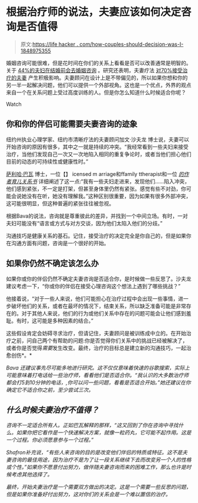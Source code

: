 # 根据治疗师的说法，夫妻应该如何决定咨询是否值得

> 原文:[https://life hacker . com/how-couples-should-decision-was-I-1848975355](https://lifehacker.com/how-couples-should-decide-whether-counseling-is-worth-i-1848975355)

婚姻咨询可能很难，但是花时间在你们的关系上看看是否可以改善通常是明智的。关于 [44%的夫妇在结婚前会去婚姻咨询](https://onlinedegrees.bradley.edu/blog/how-to-convince-your-partner-to-attend-marriage-counseling/) 。研究还表明，夫妻疗法 [对70%接受治疗的夫妻](https://onlinelibrary.wiley.com/doi/abs/10.1111/j.1752-0606.2011.00249.x) 产生积极影响。夫妻顾问在设计上是不带偏见的，所以如果你想和你的另一半一起解决问题，他们可以提供一个外部视角。这也是一个优点，外界的观点来自一个在关系问题上受过高度训练的人。但是你怎么知道什么时候适合你呢？

Watch

## **你和你的伴侣可能需要夫妻咨询的迹象**

纽约州执业心理学家、纽约市清晰疗法的夫妻顾问加文·沙夫龙 博士说，夫妻可以开始咨询的原因有很多，其中之一就是持续的冲突。“我经常看到一些夫妇来接受治疗，当他们发现自己一次又一次地陷入相同的重复争论时，或者当他们担心他们目前的动态的可持续性或健康性时。”

[萨利哈·巴瓦](http://salihabava.com/) 博士，一位【】 icensed m arriage和ffamily ttherapist和一位 [*的作者育儿关系书*](https://www.goodreads.com/book/show/40031096-the-relational-book-for-parenting) 详细阐述了这一点:“我有一些夫妇走进来，发现他们……陷入冲突，他们感到紧张，不一定是打架，但甚至身体里仍然有紧张。感觉有些不对劲，你可能会说她没有在听，她没有理解我。”这种区别很重要，因为如果有很多外部冲突，这可能很明显，但这种普遍的紧张往往被忽视。

根据Bava的说法，咨询就是尊重彼此的差异，并找到一个中间立场。有时，一对夫妇可能没有“语言或方式与对方交谈，因为他们太陷入他们的分歧。”

沟通技巧是健康关系的基石。记住，接受治疗的决定完全是你自己的，但是如果你在沟通方面有问题，咨询是一个很好的开始。

## **如果你仍然不确定该怎么办**

如果你或你的伴侣仍然不确定夫妻咨询是否适合你，是时候做一些反思了。沙夫龙建议考虑一下，“你或你的伴侣在接受心理咨询这个想法上遇到了哪些挑战？”

他接着说，“对于一些人来说，他们可能担心在治疗过程中会出现一些事情，进一步破坏他们的关系，或者在最坏的情况下，结束关系，所以缺乏准备可能是非常存在的。对于其他人来说，他们的行为或他们关系中存在的问题可能会让他们感到羞耻。有时，这可能是多种因素的结合。”

这些假设肯定会妨碍寻求治疗，但请记住，夫妻顾问是被训练成中立的。在开始治疗之前，问自己两个有帮助的问题:你是否觉得你们关系中的挑战已经被解决了，或者你是否觉得*需要*发生改变。最终，治疗的目标总是建立新的沟通技巧，一起治愈创伤*。*

*Bava 还建议事先尽可能多地进行研究。这不仅仅意味着快速的谷歌搜索，实际上可能意味着打电话给一些治疗师，看看他们是否适合你。“我认识的大多数治疗师都会打5到10分钟的电话，,你可以问一些问题，看看是否适合开始。”她还建议在你确定它不适合你之前，至少尝试三次。*

## *什么时候夫妻治疗不值得？*

*咨询不一定适合所有人。正如巴瓦解释的那样，“这又回到了你在咨询中寻找什么。如果你把它看作是一个快速解决方案，就像一粒药丸，它可能不起作用。这是一个过程。你必须愿意参与一个过程。”*

*Shafron补充说，“有些人来咨询的目的是改变他们伴侣的特质或特征。这不是夫妻咨询的最佳用途，因为治疗不是为了让一段关系继续下去而改变另一个人的性格或个性。”如果你不愿意付出努力，做伴随夫妻咨询而来的困难工作，那么也许是时候考虑其他选择了。*

*最终，开始夫妻治疗是一个需要双方做出的决定。这是一个需要一些反思的问题，但是如果你准备好付出努力，这对你们的关系会是一个难以置信的治疗。*